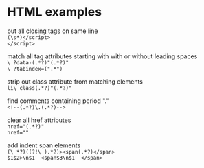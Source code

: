 # HTML examples  
  
put all closing tags on same line  
`(\s*)</script>`  
`</script>`  
  
match all tag attributes starting with with or without leading spaces  
`\ ?data-(.*?)"(.*?)" `  
`\ ?tabindex=(".*") `  
  
strip out class attribute from matching elements  
`li\ class(.*?)"(.*?)" `  
  
find comments containing period "."  
`<!--(.*?)\.(.*?)-->`  
  
clear all href attributes  
`href="(.*?)"`  
`href=""`  
  
add indent span elements  
`(\ *?)((?!\ ).*?)><span(.*?)</span> `  
`$1$2>\n$1  <span$3\n$1  </span> `  
  
  
